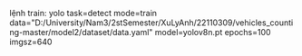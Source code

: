 lệnh train:
yolo task=detect mode=train data="D:/University/Nam3/2stSemester/XuLyAnh/22110309/vehicles_counting-master/model2/dataset/data.yaml" model=yolov8n.pt epochs=100 imgsz=640
